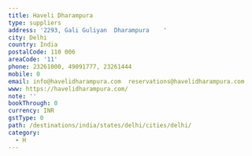 ```yaml
---
title: Haveli Dharampura
type: suppliers
address: '2293, Gali Guliyan  Dharampura    '
city: Delhi
country: India
postalCode: 110 006
areaCode: '11'
phone: 23261000, 49091777, 23261444
mobile: 0
email: info@havelidharampura.com  reservations@havelidharampura.com
www: https://havelidharampura.com/
note: ''
bookThrough: 0
currency: INR
gstType: 0
path: /destinations/india/states/delhi/cities/delhi/
category:
  - H
---
```


